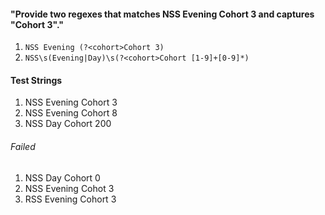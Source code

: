 #### "Provide two regexes that matches NSS Evening Cohort 3 and captures "Cohort 3"."

1. `NSS Evening (?<cohort>Cohort 3)`
1. `NSS\s(Evening|Day)\s(?<cohort>Cohort [1-9]+[0-9]*)`

#### Test Strings
1. NSS Evening Cohort 3
1. NSS Evening Cohort 8
1. NSS Day Cohort 200

###### <em>Failed</em>
1. NSS Day Cohort 0
1. NSS Evening Cohot 3
1. RSS Evening Cohort 3
